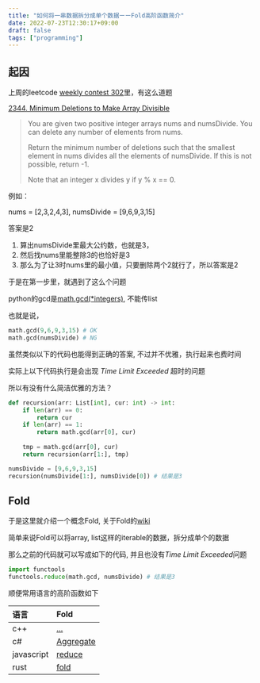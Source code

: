 ```yaml
---
title: "如何将一串数据拆分成单个数据ーーFold高阶函数简介"
date: 2022-07-23T12:30:17+09:00
draft: false
tags: ["programming"]
---
```


## 起因
上周的leetcode [weekly contest 302](https://leetcode.com/contest/weekly-contest-302/)里，有这么道题

[2344. Minimum Deletions to Make Array Divisible](https://leetcode.com/contest/weekly-contest-302/problems/minimum-deletions-to-make-array-divisible/)

> You are given two positive integer arrays nums and numsDivide. You can delete any number of elements from nums.
>
> Return the minimum number of deletions such that the smallest element in nums divides all the elements of numsDivide. If this is not possible, return -1.
>
> Note that an integer x divides y if y % x == 0.

例如：

nums = [2,3,2,4,3], numsDivide = [9,6,9,3,15]

答案是2

1. 算出numsDivide里最大公约数，也就是3，
1. 然后找nums里能整除3的也恰好是3
1. 那么为了让3时nums里的最小值，只要删除两个2就行了，所以答案是2

于是在第一步里，就遇到了这么个问题

python的gcd是[math.gcd(*integers)](https://docs.python.org/ja/3/library/math.html#math.gcd), 不能传list

也就是说，

```python
math.gcd(9,6,9,3,15) # OK 
math.gcd(numsDivide) # NG 
```

虽然类似以下的代码也能得到正确的答案, 不过并不优雅，执行起来也费时间

实际上以下代码执行是会出现 *Time Limit Exceeded* 超时的问题

所以有没有什么简洁优雅的方法？

```python
def recursion(arr: List[int], cur: int) -> int:
    if len(arr) == 0:
        return cur
    if len(arr) == 1:
        return math.gcd(arr[0], cur)
    
    tmp = math.gcd(arr[0], cur)
    return recursion(arr[1:], tmp)

numsDivide = [9,6,9,3,15]
recursion(numsDivide[1:], numsDivide[0]) # 结果是3
```

## Fold

于是这里就介绍一个概念Fold, 关于Fold的[wiki](https://zh.wikipedia.org/wiki/Fold_(%E9%AB%98%E9%98%B6%E5%87%BD%E6%95%B0))

简单来说Fold可以将array, list这样的iterable的数据，拆分成单个的数据

那么之前的代码就可以写成如下的代码, 并且也没有*Time Limit Exceeded*问题

```python
import functools
functools.reduce(math.gcd, numsDivide) # 结果是3
```

顺便常用语言的高阶函数如下

|语言|Fold|
|:-|:-|
|c++|[...](https://en.cppreference.com/w/cpp/language/fold)|
|c#|[Aggregate](https://docs.microsoft.com/zh-cn/dotnet/api/system.linq.enumerable.aggregate?view=net-6.0)|
|javascript|[reduce](https://developer.mozilla.org/zh-CN/docs/Web/JavaScript/Reference/Global_Objects/Array/reduce)|
|rust|[fold](https://doc.rust-lang.org/std/iter/trait.Iterator.html#method.fold)|